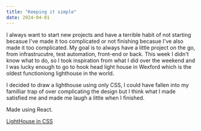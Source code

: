 ```yaml
---
title: "Keeping it simple"
date: 2024-04-01
---
```


I always want to start new projects and have a terrible habit of not starting becasue I've made it too complicated or not finishing becasue I've also made it too complicated. My goal is to always have a little project on the go, from infrastrucutre, test automation, front-end or back. This week I didn't know what to do, so I took inspiration from what I did over the weekend and I was lucky enough to go to hook head light house in Wexford which is the oldest functioniong lighthouse in the world.

I decided to draw a lighthouse using only CSS, I could have fallen into my familliar trap of over complicating the design but I think what I made satisfied me and made me laugh a little when I finished. 

Made using React.

[LightHouse in CSS](https://github.com/Joshua850/react-lighthouse)
